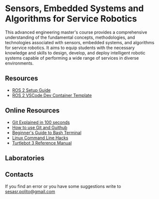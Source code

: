 # Sensors, Embedded Systems and Algorithms for Service Robotics
This advanced engineering master's course provides a comprehensive understanding of the fundamental concepts, methodologies, and technologies associated with sensors, embedded systems, and algorithms for service robotics. It aims to equip students with the necessary knowledge and skills to design, develop, and deploy intelligent robotic systems capable of performing a wide range of services in diverse environments.

## Resources
- [ROS 2 Setup Guide](https://github.com/SESASR-Course/ros2_setup_guide)
- [ROS 2 VSCode Dev Container Template](https://github.com/SESASR-Course/vscode_ros2_workspace)

## Online Resources
- [Git Explained in 100 seconds](https://youtu.be/hwP7WQkmECE)
- [How to use Git and Guithub](https://youtu.be/HkdAHXoRtos)
- [Beginner's Guide to Bash Terminal](https://youtu.be/oxuRxtrO2Ag)
- [Linux Command Line Hacks](https://youtu.be/mV_8GbzwZMM)
- [Turtlebot 3 Reference Manual](https://emanual.robotis.com/docs/en/platform/turtlebot3/overview/)

## Laboratories

## Contacts
If you find an error or you have some suggestions write to sesasr.polito@gmail.com
